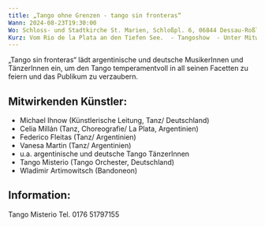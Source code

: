 ```yaml
---
title: „Tango ohne Grenzen - tango sin fronteras“
Wann: 2024-08-23T19:30:00
Wo: Schloss- und Stadtkirche St. Marien, Schloßpl. 6, 06844 Dessau-Roßlau
Kurz: Vom Rio de la Plata an den Tiefen See.  - Tangoshow  - Unter Mitwirkenden - Wladimir Artimowitsch (Bandoneon)
---
```

„Tango sin fronteras“ lädt argentinische und deutsche MusikerInnen und TänzerInnen ein, um den Tango temperamentvoll in all seinen Facetten zu feiern und das Publikum zu verzaubern.

## Mitwirkenden Künstler:
- Michael Ihnow (Künstlerische Leitung, Tanz/ Deutschland) 
- Celia Millán (Tanz, Choreografie/ La Plata, Argentinien) 
- Federico Fleitas (Tanz/ Argentinien) 
- Vanesa Martin (Tanz/ Argentinien) 
- u.a. argentinische und deutsche Tango TänzerInnen 
- Tango Misterio (Tango Orchester, Deutschland) 
- Wladimir Artimowitsch (Bandoneon) 


## Information:
Tango Misterio 
Tel. 0176 51797155